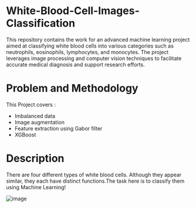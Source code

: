# White-Blood-Cell-Images-Classification
This repository contains the work for an advanced machine learning project aimed at classifying white blood cells into various categories such as neutrophils, eosinophils, lymphocytes, and monocytes. The project leverages image processing and computer vision techniques to facilitate accurate medical diagnosis and support research efforts.

# Problem and Methodology

This Project covers :
-  Imbalanced data
-  Image augmentation
-  Feature extraction using Gabor filter
-  XGBoost

# Description
There are four different types of white blood cells. Although they appear similar, they each have distinct functions.The task here is to classify them using Machine Learning!

![image](https://github.com/nooralsmadi/White-Blood-Cell-Images-Classification/assets/71272030/7d201afc-35a9-4b20-9392-e7b78d813010)



